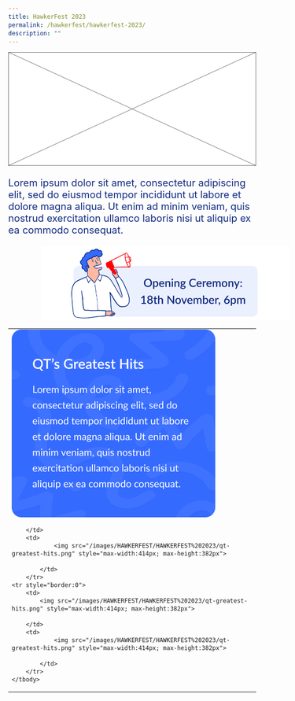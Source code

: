 ```yaml
---
title: HawkerFest 2023
permalink: /hawkerfest/hawkerfest-2023/
description: ""
---
```

![](/images/HAWKERFEST/HAWKERFEST%202023/banner.png)

<p style="color:#102A80;font-size:20px">
Lorem ipsum dolor sit amet, consectetur adipiscing elit, sed do eiusmod tempor incididunt ut labore et dolore magna aliqua. Ut enim ad minim veniam, quis nostrud exercitation ullamco laboris nisi ut aliquip ex ea commodo consequat.
</p>

<img src="/images/HAWKERFEST/HAWKERFEST%202023/open-ceremony.png" style="padding-left:13%;padding-right:13%">


<table>
<tbody>
	<tr style="border:0">
		<td>		
			<img src="/images/HAWKERFEST/HAWKERFEST%202023/qt-greatest-hits.png" style="max-width:414px; max-height:382px">		
			
		</td>
		<td>
				<img src="/images/HAWKERFEST/HAWKERFEST%202023/qt-greatest-hits.png" style="max-width:414px; max-height:382px">
				
			</td>
		</tr>	
	<tr style="border:0">
		<td>		
			<img src="/images/HAWKERFEST/HAWKERFEST%202023/qt-greatest-hits.png" style="max-width:414px; max-height:382px">		
			
		</td>
		<td>
				<img src="/images/HAWKERFEST/HAWKERFEST%202023/qt-greatest-hits.png" style="max-width:414px; max-height:382px">
				
			</td>
		</tr>	
	</tbody>
</table>
